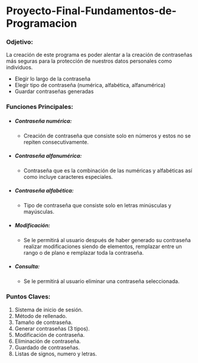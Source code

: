 # Proyecto-Final-Fundamentos-de-Programacion

### Odjetivo:
La creación de este programa es poder alentar a la creación de contraseñas más seguras para la protección de nuestros datos personales como individuos.

- Elegir lo largo de la contraseña
- Elegir tipo de contraseña (numérica, alfabética, alfanumérica)
- Guardar contraseñas generadas

### Funciones Principales:

- ##### Contraseña numérica:
    - Creación de contraseña que consiste solo en números y estos no se repiten consecutivamente.

- ##### Contraseña alfanumérica:
    - Contraseña que es la combinación de las numéricas y alfabéticas así como incluye caracteres especiales.

- ##### Contraseña alfabética:
    -   Tipo de contraseña que consiste solo en letras minúsculas y mayúsculas.

- ##### Modificación:
    - Se le permitirá al usuario después de haber generado su contraseña realizar modificaciones siendo de elementos, remplazar entre un rango o de plano e remplazar toda la contraseña.

- ##### Consulta:
    - Se le permitirá al usuario eliminar una contraseña seleccionada.

### Puntos Claves:

1. Sistema de  inicio de sesión.
2. Método de rellenado.
3. Tamaño de contraseña.
4. Generar contraseñas (3 tipos).
5. Modificación de contraseña.
6. Eliminación de contraseña.
7. Guardado de contraseñas.
8. Listas de signos, numero y letras.


